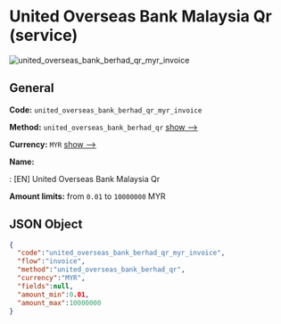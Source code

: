 
# United Overseas Bank Malaysia Qr (service) 
![united_overseas_bank_berhad_qr_myr_invoice](https://static.openfintech.io/payment_methods/united_overseas_bank_berhad_qr_myr_invoice/logo.svg?w=400&c=v0.59.26#w200)  

## General 
 
**Code:** `united_overseas_bank_berhad_qr_myr_invoice` 
 
**Method:** `united_overseas_bank_berhad_qr` 
 [show -->](/payment-methods/united_overseas_bank_berhad_qr/) 
 
**Currency:** `MYR` [show -->](/currencies/MYR/) 
 
**Name:** 
 
:	[EN] United Overseas Bank Malaysia Qr 
 
**Amount limits:** from `0.01` to `10000000` MYR 

## JSON Object 

```json
{
  "code":"united_overseas_bank_berhad_qr_myr_invoice",
  "flow":"invoice",
  "method":"united_overseas_bank_berhad_qr",
  "currency":"MYR",
  "fields":null,
  "amount_min":0.01,
  "amount_max":10000000
}
```  
